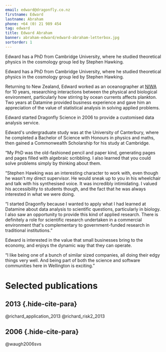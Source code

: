 ```yaml
---
email: edward@dragonfly.co.nz
firstname: Edward
lastname: Abraham
phone: +64 (0) 21 989 454
tag: edward
title: Edward Abraham
banner: abraham-edward/edward-abraham-letterbox.jpg
sortorder: 1
---
```


Edward has a PhD from Cambridge University, where he studied theoretical
physics in the cosmology group led by Stephen Hawking.

<!--more-->

Edward has a PhD from Cambridge University, where he studied theoretical
physics in the cosmology group led by Stephen Hawking.

Returning to New Zealand, Edward worked as an oceanographer at
[NIWA](http://www.niwa.co.nz) for 10 years, researching interactions between
the physical and biological environment, particularly how stirring by ocean
currents affects plankton. Two years at Datamine provided business experience
and gave him an appreciation of the value of statistical analysis in solving
applied problems.

Edward started Dragonfly Science in 2006 to provide a customised data analysis
service.

Edward's undergraduate study was at the University of Canterbury, where he
completed a Bachelor of Science with Honours in physics and maths, then gained
a Commonwealth Scholarship for his study at Cambridge.

“My PhD was the old-fashioned pencil and paper kind, generating pages and pages
filled with algebraic scribbling. I also learned that you could solve problems
simply by thinking about them.

“Stephen Hawking was an interesting character to work with, even though he
wasn't my direct supervisor. He would sneak up to you in his wheelchair and
talk with his synthesised voice. It was incredibly intimidating. I valued his
accessibility to students though, and the fact that he was always interested in
what we were doing.

“I started Dragonfly because I wanted to apply what I had learned at Datamine
about data analysis to scientific questions, particularly in biology. I also
saw an opportunity to provide this kind of applied research. There is
definitely a role for scientific research undertaken in a commercial
environment that's complementary to government-funded research in traditional
institutions.”

Edward is interested in the value that small businesses bring to the economy,
and enjoys the dynamic way that they can operate.

“I like being one of a bunch of similar sized companies, all doing their edgy
things very well. And being part of both the science and software communities
here in Wellington is exciting.”

# Selected publications

## 2013 {.hide-cite-para}

@richard_application_2013
@richard_risk2_2013

## 2006 {.hide-cite-para}

@waugh2006svs
